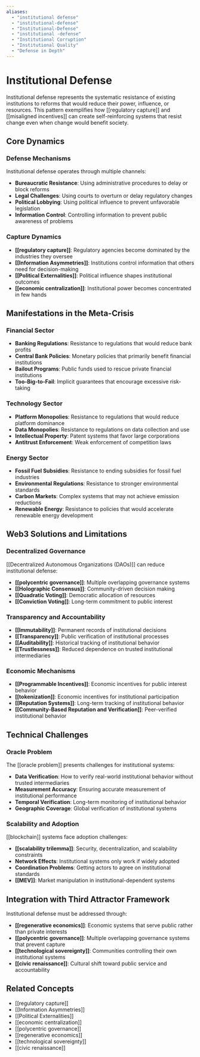 ```yaml
---
aliases:
  - "institutional defense"
  - "institutional-defense"
  - "Institutional-Defense"
  - "institutional -defense"
  - "Institutional Corruption"
  - "Institutional Quality"
  - "Defense in Depth"
---
```


# Institutional Defense

Institutional defense represents the systematic resistance of existing institutions to reforms that would reduce their power, influence, or resources. This pattern exemplifies how [[regulatory capture]] and [[misaligned incentives]] can create self-reinforcing systems that resist change even when change would benefit society.

## Core Dynamics

### Defense Mechanisms
Institutional defense operates through multiple channels:
- **Bureaucratic Resistance**: Using administrative procedures to delay or block reforms
- **Legal Challenges**: Using courts to overturn or delay regulatory changes
- **Political Lobbying**: Using political influence to prevent unfavorable legislation
- **Information Control**: Controlling information to prevent public awareness of problems

### Capture Dynamics
- **[[regulatory capture]]**: Regulatory agencies become dominated by the industries they oversee
- **[[Information Asymmetries]]**: Institutions control information that others need for decision-making
- **[[Political Externalities]]**: Political influence shapes institutional outcomes
- **[[economic centralization]]**: Institutional power becomes concentrated in few hands

## Manifestations in the Meta-Crisis

### Financial Sector
- **Banking Regulations**: Resistance to regulations that would reduce bank profits
- **Central Bank Policies**: Monetary policies that primarily benefit financial institutions
- **Bailout Programs**: Public funds used to rescue private financial institutions
- **Too-Big-to-Fail**: Implicit guarantees that encourage excessive risk-taking

### Technology Sector
- **Platform Monopolies**: Resistance to regulations that would reduce platform dominance
- **Data Monopolies**: Resistance to regulations on data collection and use
- **Intellectual Property**: Patent systems that favor large corporations
- **Antitrust Enforcement**: Weak enforcement of competition laws

### Energy Sector
- **Fossil Fuel Subsidies**: Resistance to ending subsidies for fossil fuel industries
- **Environmental Regulations**: Resistance to stronger environmental standards
- **Carbon Markets**: Complex systems that may not achieve emission reductions
- **Renewable Energy**: Resistance to policies that would accelerate renewable energy development

## Web3 Solutions and Limitations

### Decentralized Governance
[[Decentralized Autonomous Organizations (DAOs)]] can reduce institutional defense:
- **[[polycentric governance]]**: Multiple overlapping governance systems
- **[[Holographic Consensus]]**: Community-driven decision making
- **[[Quadratic Voting]]**: Democratic allocation of resources
- **[[Conviction Voting]]**: Long-term commitment to public interest

### Transparency and Accountability
- **[[Immutability]]**: Permanent records of institutional decisions
- **[[Transparency]]**: Public verification of institutional processes
- **[[Auditability]]**: Historical tracking of institutional behavior
- **[[Trustlessness]]**: Reduced dependence on trusted institutional intermediaries

### Economic Mechanisms
- **[[Programmable Incentives]]**: Economic incentives for public interest behavior
- **[[tokenization]]**: Economic incentives for institutional participation
- **[[Reputation Systems]]**: Long-term tracking of institutional behavior
- **[[Community-Based Reputation and Verification]]**: Peer-verified institutional behavior

## Technical Challenges

### Oracle Problem
The [[oracle problem]] presents challenges for institutional systems:
- **Data Verification**: How to verify real-world institutional behavior without trusted intermediaries
- **Measurement Accuracy**: Ensuring accurate measurement of institutional performance
- **Temporal Verification**: Long-term monitoring of institutional behavior
- **Geographic Coverage**: Global verification of institutional systems

### Scalability and Adoption
[[blockchain]] systems face adoption challenges:
- **[[scalability trilemma]]**: Security, decentralization, and scalability constraints
- **Network Effects**: Institutional systems only work if widely adopted
- **Coordination Problems**: Getting actors to agree on institutional standards
- **[[MEV]]**: Market manipulation in institutional-dependent systems

## Integration with Third Attractor Framework

Institutional defense must be addressed through:
- **[[regenerative economics]]**: Economic systems that serve public rather than private interests
- **[[polycentric governance]]**: Multiple overlapping governance systems that prevent capture
- **[[technological sovereignty]]**: Communities controlling their own institutional systems
- **[[civic renaissance]]**: Cultural shift toward public service and accountability

## Related Concepts
- [[regulatory capture]]
- [[Information Asymmetries]]
- [[Political Externalities]]
- [[economic centralization]]
- [[polycentric governance]]
- [[regenerative economics]]
- [[technological sovereignty]]
- [[civic renaissance]]